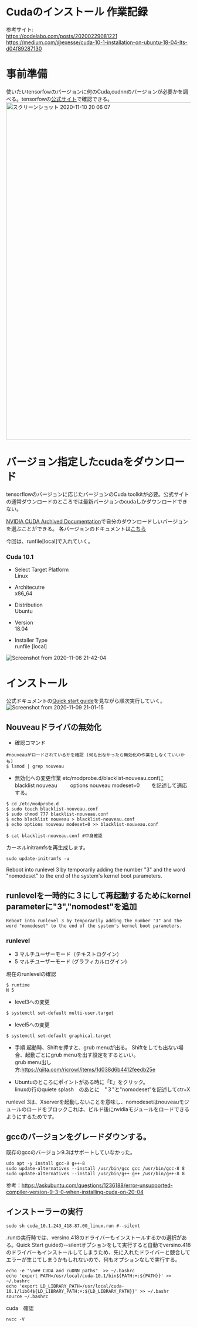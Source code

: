 # Cudaのインストール 作業記録
参考サイト:  
https://codelabo.com/posts/20200229081221  
https://medium.com/@exesse/cuda-10-1-installation-on-ubuntu-18-04-lts-d04f89287130  

# 事前準備
使いたいtensorfowのバージョンに何のCuda,cudnnのバージョンが必要かを調べる。tensorfowの[公式サイト](https://www.tensorflow.org/install/source)で確認できる。
<img width="917" alt="スクリーンショット 2020-11-10 20 06 07" src="https://user-images.githubusercontent.com/54575368/98666304-2d777b80-2390-11eb-976b-b4859b44554c.png">

# バージョン指定したcudaをダウンロード
tensorflowのバージョンに応じたバージョンのCuda toolkitが必要。公式サイトの通常ダウンロードのところでは最新バージョンのcudaしかダウンロードできない。

[NVIDIA CUDA Archived Documentation](https://developer.nvidia.com/cuda-toolkit-archive)で自分のダウンロードしいバージョンを選ぶことができる。
各バージョンのドキュメントは[こちら](https://docs.nvidia.com/cuda/archive/)

今回は、runfile[local]で入れていく。
### Cuda 10.1
- Select Target Platform  
Linux

- Architecutre  
x86_64

- Distribution  
Ubuntu

- Version  
18.04

- Installer Type  
runfile [local]

![Screenshot from 2020-11-08 21-42-04](https://user-images.githubusercontent.com/54575368/98465246-53bfde80-220b-11eb-914d-a99cdd7a0453.png)

# インストール 
公式ドキュメントの[Quick start guide](https://docs.nvidia.com/cuda/archive/10.1/cuda-quick-start-guide/index.html#ubuntu-x86_64-run)を見ながら順次実行していく。
![Screenshot from 2020-11-09 21-01-15](https://user-images.githubusercontent.com/54575368/98539243-57b53480-22cf-11eb-93c6-1cf41b1c2822.png)

## Nouveauドライバの無効化
- 確認コマンド
```
#nouveauがロードされているかを確認 (何も出なかったら無効化の作業をしなくていいかも)
$ lsmod | grep nouveau
```

- 無効化への変更作業
etc/modprobe.d/blacklist-nouveau.confに  
blacklist nouveau  　　
options nouveau modeset=0　　
を記述して適応する。
```
$ cd /etc/modprobe.d
$ sudo touch blacklist-nouveau.conf
$ sudo chmod 777 blacklist-nouveau.conf
$ echo blacklist nouveau > blacklist-nouveau.conf
$ echo options nouveau modeset=0 >> blacklist-nouveau.conf

$ cat blacklist-nouveau.conf #中身確認
```
カーネルinitramfsを再生成します。
```
sudo update-initramfs -u
```
Reboot into runlevel 3 by temporarily adding the number "3" and the word "nomodeset" to the end of the system's kernel boot parameters.
## runlevelを一時的に３にして再起動するためにkernel parameterに"3","nomodest"を追加
`Reboot into runlevel 3 by temporarily adding the number "3" and the word "nomodeset" to the end of the system's kernel boot parameters.`
### runlevel
- 3 マルチユーザーモード（テキストログイン）
- 5 マルチユーザーモード (グラフィカルログイン)

現在のrunlevelの確認
```
$ runtime
N 5
```
- level3への変更
```
$ systemctl set-default multi-user.target
```
- level5への変更
```
$ systemctl set-default graphical.target
```

- 手順
起動時、Shiftを押すと、grub menuが出る。
Shiftをしても出ない場合、起動ごとにgrub menuを出す設定をするといい。  
grub menu出し方:https://qiita.com/ricrowl/items/1d038d6b4412feedb25e

* Ubuntuのところにポイントがある時に「E」をクリック。  
linuxの行のquiete splash　のあとに　"３"と"nomodeset"を記述してctr+X

runlevel 3は、Xserverを起動しないことを意味し、nomodesetはnouveauモジュールのロードをブロックこれは、ビルド後にnvidiaモジュールをロードできるようにするためです。


## gccのバージョンをグレードダウンする。
既存のgccのバージョン9.3はサポートしていなかった。
```
udo apt -y install gcc-8 g++-8
sudo update-alternatives --install /usr/bin/gcc gcc /usr/bin/gcc-8 8
sudo update-alternatives --install /usr/bin/g++ g++ /usr/bin/g++-8 8
```
参考：https://askubuntu.com/questions/1236188/error-unsupported-compiler-version-9-3-0-when-installing-cuda-on-20-04
## インストーラーの実行
```
sudo sh cuda_10.1.243_418.87.00_linux.run #--silent
```
.runの実行時では、versino.418のドライバーもインストールするかの選択がある。Quick Start guideの--silentオプションをして実行すると自動でversino.418のドライバーもインストールしてしまうため、先に入れたドライバーと競合してエラーが生じてしまうかもしれないので、何もオプションなしで実行する。

```
echo -e "\n## CUDA and cuDNN paths"  >> ~/.bashrc
echo 'export PATH=/usr/local/cuda-10.1/bin${PATH:+:${PATH}}' >> ~/.bashrc
echo 'export LD_LIBRARY_PATH=/usr/local/cuda-10.1/lib64${LD_LIBRARY_PATH:+:${LD_LIBRARY_PATH}}' >> ~/.bashr
source ~/.bashrc
```

cuda　確認
```
nvcc -V
```
